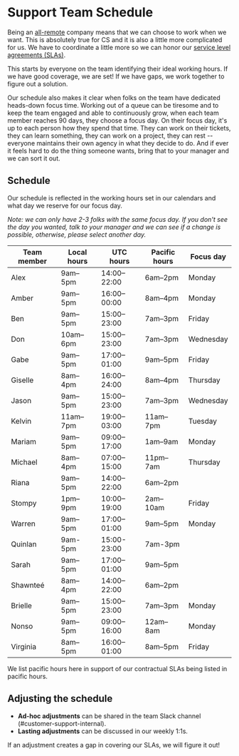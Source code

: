 # Support Team Schedule

Being an [all-remote](../../../company-info-and-process/remote/index.md) company means that we can choose to work when we want. This is absolutely true for CS and it is also a little more complicated for us. We have to coordinate a little more so we can honor our [service level agreements (SLAs)](../index.md#our-service-level-agreements-slas).

This starts by everyone on the team identifying their ideal working hours. If we have good coverage, we are set! If we have gaps, we work together to figure out a solution.

Our schedule also makes it clear when folks on the team have dedicated heads-down focus time. Working out of a queue can be tiresome and to keep the team engaged and able to continuously grow, when each team member reaches 90 days, they choose a focus day. On their focus day, it's up to each person how they spend that time. They can work on their tickets, they can learn something, they can work on a project, they can rest -- everyone maintains their own agency in what they decide to do. And if ever it feels hard to do the thing someone wants, bring that to your manager and we can sort it out.

## Schedule

Our schedule is reflected in the working hours set in our calendars and what day we reserve for our focus day.

_Note: we can only have 2-3 folks with the same focus day. If you don't see the day you wanted, talk to your manager and we can see if a change is possible, otherwise, please select another day._

| Team member | Local hours | UTC hours   | Pacific hours | Focus day |
| ----------- | ----------- | ----------- | ------------- | --------- |
| Alex        | 9am–5pm     | 14:00–22:00 | 6am–2pm       | Monday    |
| Amber       | 9am–5pm     | 16:00–00:00 | 8am–4pm       | Monday    |
| Ben         | 9am–5pm     | 15:00–23:00 | 7am–3pm       | Friday    |
| Don         | 10am–6pm    | 15:00–23:00 | 7am–3pm       | Wednesday |
| Gabe        | 9am–5pm     | 17:00–01:00 | 9am–5pm       | Friday    |
| Giselle     | 8am–4pm     | 16:00–24:00 | 8am–4pm       | Thursday  |
| Jason       | 9am–5pm     | 15:00–23:00 | 7am–3pm       | Wednesday |
| Kelvin      | 11am–7pm    | 19:00–03:00 | 11am–7pm      | Tuesday   |
| Mariam      | 9am–5pm     | 09:00–17:00 | 1am–9am       | Monday    |
| Michael     | 8am–4pm     | 07:00–15:00 | 11pm–7am      | Thursday  |
| Riana       | 9am–5pm     | 14:00–22:00 | 6am–2pm       |           |
| Stompy      | 1pm–9pm     | 10:00–19:00 | 2am–10am      | Friday    |
| Warren      | 9am–5pm     | 17:00–01:00 | 9am–5pm       | Monday    |
| Quinlan     | 9am-5pm     | 15:00-23:00 | 7am-3pm       |           |
| Sarah       | 9am–5pm     | 17:00–01:00 | 9am–5pm       |           |
| Shawnteé    | 8am–4pm     | 14:00–22:00 | 6am–2pm       |           |
| Brielle     | 9am–5pm     | 15:00–23:00 | 7am–3pm       | Monday    |
| Nonso       | 9am–5pm     | 09:00–16:00 | 12am–8am      | Monday    |
| Virginia    | 8am–5pm     | 16:00–01:00 | 8am–5pm       | Friday    |

We list pacific hours here in support of our contractual SLAs being listed in pacific hours.

## Adjusting the schedule

- **Ad-hoc adjustments** can be shared in the team Slack channel (#customer-support-internal).
- **Lasting adjustments** can be discussed in our weekly 1:1s.

If an adjustment creates a gap in covering our SLAs, we will figure it out!
